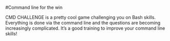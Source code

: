 #Command line for the win

CMD CHALLENGE is a pretty cool game challenging you on Bash skills. Everything is done via the command line and the questions are becoming increasingly complicated. It’s a good training to improve your command line skills!

